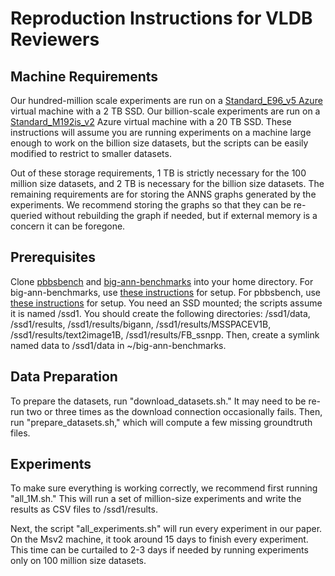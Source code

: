 Reproduction Instructions for VLDB Reviewers
============================================

Machine Requirements
--------------------
Our hundred-million scale experiments are run on a [Standard_E96_v5 Azure](https://learn.microsoft.com/en-us/azure/virtual-machines/ev5-esv5-series#ev5-series) virtual machine with a 2 TB SSD. Our billion-scale experiments are run on a [Standard_M192is_v2](https://learn.microsoft.com/en-us/azure/virtual-machines/msv2-mdsv2-series) Azure virtual machine with a 20 TB SSD. These instructions will assume you are running experiments on a machine large enough to work on the billion size datasets, but the scripts can be easily modified to restrict to smaller datasets.

Out of these storage requirements, 1 TB is strictly necessary for the 100 million size datasets, and 2 TB is necessary for the billion size datasets. The remaining requirements are for storing the ANNS graphs generated by the experiments. We recommend storing the graphs so that they can be re-queried without rebuilding the graph if needed, but if external memory is a concern it can be foregone. 

Prerequisites
-------------
Clone [pbbsbench](https://github.com/cmuparlay/pbbsbench-vldb2024) and [big-ann-benchmarks](https://github.com/harsha-simhadri/big-ann-benchmarks) into your home directory.
For big-ann-benchmarks, use [these instructions](https://github.com/harsha-simhadri/big-ann-benchmarks) for setup. 
For pbbsbench, use [these instructions](https://cmuparlay.github.io/pbbsbench/) for setup.
You need an SSD mounted; the scripts assume it is named /ssd1. You should create the following directories: /ssd1/data, /ssd1/results, /ssd1/results/bigann, /ssd1/results/MSSPACEV1B, /ssd1/results/text2image1B, /ssd1/results/FB_ssnpp. Then, create a symlink named data to /ssd1/data in ~/big-ann-benchmarks. 

Data Preparation
----------------
To prepare the datasets, run "download_datasets.sh." It may need to be re-run two or three times as the download connection occasionally fails. Then, run "prepare_datasets.sh," which will compute a few missing groundtruth files. 

Experiments
-----------

To make sure everything is working correctly, we recommend first running "all_1M.sh." This will run a set of million-size experiments and write the results as CSV files to /ssd1/results. 

Next, the script "all_experiments.sh" will run every experiment in our paper. On the Msv2 machine, it took around 15 days to finish every experiment. This time can be curtailed to 2-3 days if needed by running experiments only on 100 million size datasets. 

